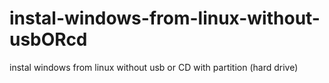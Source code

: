# instal-windows-from-linux-without-usbORcd
instal windows from linux without usb or CD with partition (hard drive)
